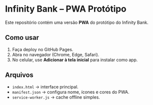 # Infinity Bank – PWA Protótipo

Este repositório contém uma versão **PWA** do protótipo do Infinity Bank.

## Como usar
1. Faça deploy no GitHub Pages.
2. Abra no navegador (Chrome, Edge, Safari).
3. No celular, use **Adicionar à tela inicial** para instalar como app.

## Arquivos
- `index.html` → interface principal.
- `manifest.json` → configura nome, ícones e cores do PWA.
- `service-worker.js` → cache offline simples.
